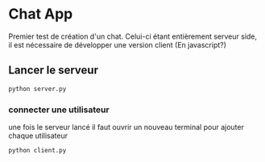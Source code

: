 # Chat App
Premier test de création d'un chat.
Celui-ci étant entièrement serveur side, il est nécessaire de développer une version client (En javascript?)
## Lancer le serveur
```bash
python server.py
```

### connecter une utilisateur
une fois le serveur lancé il faut ouvrir un nouveau terminal pour ajouter chaque utilisateur
```bash
python client.py
```
